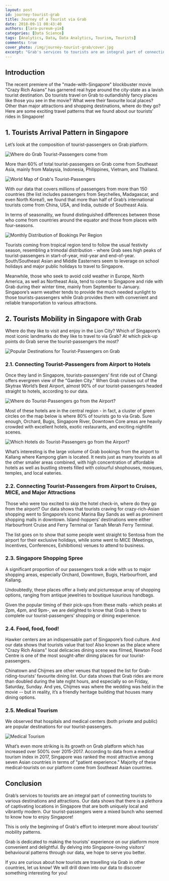 ```yaml
---
layout: post
id: journey-tourist-grab
title: Journey of a Tourist via Grab
date: 2018-09-11 08:43:40
authors: [lara-pureum-yim]
categories: [Data Science]
tags: [Analytics, Data, Data Analytics, Tourism, Tourists]
comments: true
cover_photo: /img/journey-tourist-grab/cover.jpg
excerpt: "Grab's services to tourists are an integral part of connecting tourists to various destinations and attractions. Do tourists travel on Grab to outlandishly fancy places like those you see in the movie \"Crazy Rich Asians\"? What are their favourite local places? Did you know that Grab's data reveals that medical tourism is growing in Singapore? Here are some exciting travel patterns that we found about our tourists' Grab rides in Singapore!"
---
```


## Introduction

The recent premiere of the "made-with-Singapore" blockbuster movie “Crazy Rich Asians” has garnered real hype around the city-state as a lavish tourist destination. Do tourists travel on Grab to outlandishly fancy places like those you see in the movie? What were their favourite local places? Other than major attractions and shopping destinations, where do they go? Here are some exciting travel patterns that we found about our tourists’ rides in Singapore!

## 1. Tourists Arrival Pattern in Singapore

Let’s look at the composition of tourist-passengers on Grab platform.

![Where do Grab Tourist-Passengers come from](/img/journey-tourist-grab/image_0.png)

More than 60% of total tourist-passengers on Grab come from Southeast Asia, mainly from Malaysia, Indonesia, Philippines, Vietnam, and Thailand.

![World Map of Grab's Tourist-Passengers](/img/journey-tourist-grab/image_1.png)

With our data that covers millions of passengers from more than 150 countries (the list includes passengers from Seychelles, Madagascar, and even North Korea!), we found that more than half of Grab’s international tourists come from China, USA, and India, outside of Southeast Asia.

In terms of seasonality, we found distinguished differences between those who come from countries around the equator and those from places with four-seasons.

![Monthly Distribution of Bookings Per Region](/img/journey-tourist-grab/image_2.png)

Tourists coming from tropical region tend to follow the usual festivity season, resembling a trimodal distribution - where Grab sees high peaks of tourist-passengers in start-of-year, mid-year and end-of-year. South/Southeast Asian and Middle Easterners seem to leverage on school holidays and major public holidays to travel to Singapore.

Meanwhile, those who seek to avoid cold weather in Europe, North America, as well as Northeast Asia, tend to come to Singapore and ride with Grab during their winter time, mainly from September to January. Singapore’s warm weather tends to provide the much needed sunlight to those tourists-passengers while Grab provides them with convenient and reliable transportation to various attractions.

## 2. Tourists Mobility in Singapore with Grab

Where do they like to visit and enjoy in the Lion City? Which of Singapore’s most iconic landmarks do they like to travel to via Grab? At which pick-up points do Grab serve the tourist-passengers the most?

![Popular Destinations for Tourist-Passengers on Grab](/img/journey-tourist-grab/image_3.png)

### 2.1. Connecting Tourist-Passengers from Airport to Hotels

Once they land in Singapore, tourists-passengers’ first ride out of Changi offers evergreen view of the "Garden City." When Grab cruises out of the Skytrax World’s Best Airport, almost 90% of our tourist-passengers headed straight to hotels, according to our data.

![Where do Tourist-Passengers go from the Airport?](/img/journey-tourist-grab/image_4.png)

Most of these hotels are in the central region - in fact, a cluster of green circles on the map below is where 80% of tourists go to via Grab. Sure enough, Orchard, Bugis, Singapore River, Downtown Core areas are heavily crowded with excellent hotels, exotic restaurants, and exciting nightlife scenes.

![Which Hotels do Tourist-Passengers go from the Airport?](/img/journey-tourist-grab/image_5.png)

What’s interesting is the large volume of Grab bookings from the airport to Kallang where Kampong glam is located. It nests just as many tourists as all the other smaller areas combined, with high concentration of affordable hotels as well as bustling streets filled with colourful shophouses, mosques, temples, and local eateries.

### 2.2. Connecting Tourist-Passengers from Airport to Cruises, MICE, and Major Attractions

Those who were too excited to skip the hotel check-in, where do they go from the airport? Our data shows that tourists craving for crazy-rich-Asian shopping went to Singapore’s iconic Marina Bay Sands as well as prominent shopping malls in downtown. Island-hoppers’ destinations were either Harbourfront Cruise and Ferry Terminal or Tanah Merah Ferry Terminal.

The list goes on to show that some people went straight to Sentosa from the airport for their exclusive holidays, while some went to MICE (Meetings, Incentives, Conferences, Exhibitions) venues to attend to business.

### 2.3. Singapore Shopping Spree

A significant proportion of our passengers took a ride with us to major shopping areas, especially Orchard, Downtown, Bugis, Harbourfront, and Kallang.

Undoubtedly, these places offer a lively and picturesque array of shopping options, ranging from antique jewelries to boutique luxurious handbags.

Given the popular timing of their pick-ups from these malls -which peaks at 2pm, 4pm, and 9pm-, we are delighted to know that Grab is there to complete our tourist-passengers’ shopping or dining experience.

### 2.4. Food, food, food!

Hawker centers are an indispensable part of Singapore’s food culture. And our data shows that tourists value that too! Also known as the place where "Crazy Rich Asians" local delicacies dining scene was filmed, Newton Food Centre is one of the most sought-after dining places for our tourist-passengers.

Chinatown and Chijmes are other venues that topped the list for Grab-riding-tourists’ favourite dining list. Our data shows that Grab rides are more than doubled during the late night hours, and especially so on Friday, Saturday, Sunday. And yes, Chijmes was where the wedding was held in the movie -- but in reality, it’s a friendly heritage building that houses many dining options.

### 2.5. Medical Tourism

We observed that hospitals and medical centers (both private and public) are popular destinations for our tourist-passengers.

![Medical Tourism](/img/journey-tourist-grab/image_6.png)

What’s even more striking is its growth on Grab platform which has increased over 500% over 2015-2017. According to data from a medical tourism index in 2017, Singapore was ranked the most attractive among seven Asian countries in terms of "patient experience."  Majority of these medical-tourists on our platform come from Southeast Asian countries.

## Conclusion

Grab’s services to tourists are an integral part of connecting tourists to various destinations and attractions. Our data shows that there is a plethora of captivating locations in Singapore that are both uniquely local and vibrantly modern. Our tourist-passengers were a mixed bunch who seemed to know how to enjoy Singapore!

This is only the beginning of Grab's effort to interpret more about tourists’ mobility patterns.

Grab is dedicated to making the tourists' experience on our platform more convenient and delightful. By delving into Singapore-loving visitors’ behavioural patterns through our data, we hope to serve you better.

If you are curious about how tourists are travelling via Grab in other countries, let us know! We will drill down into our data to discover something interesting for you!
